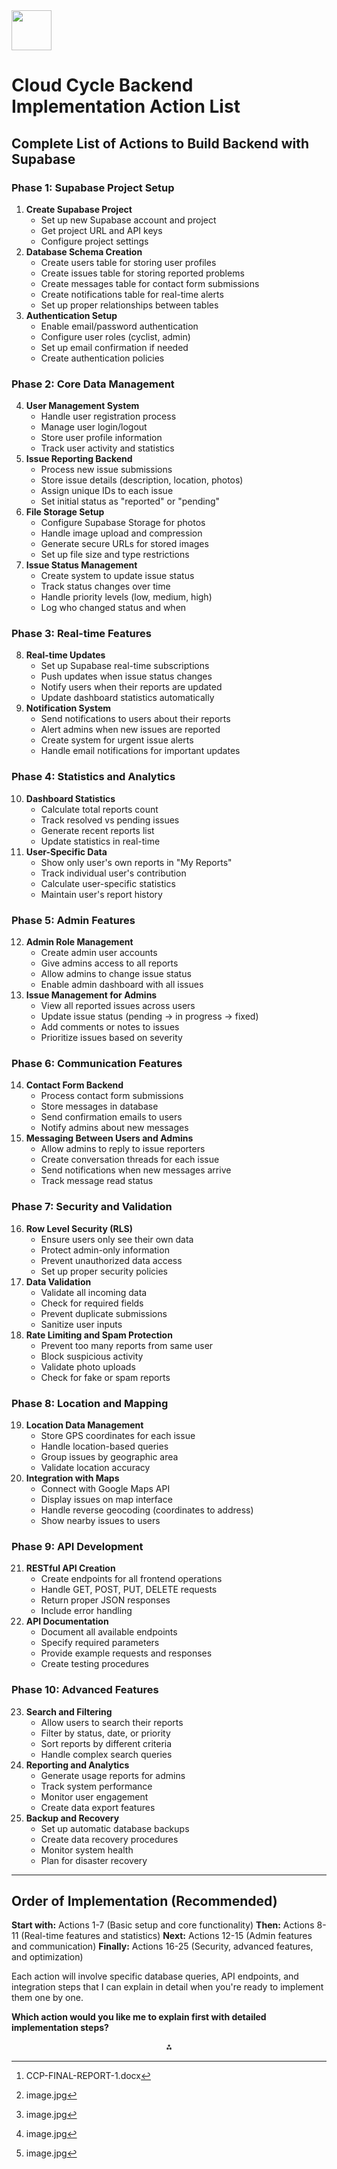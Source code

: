 <img src="https://r2cdn.perplexity.ai/pplx-full-logo-primary-dark%402x.png" style="height:64px;margin-right:32px"/>

# Cloud Cycle Backend Implementation Action List

## Complete List of Actions to Build Backend with Supabase

### **Phase 1: Supabase Project Setup**

1. **Create Supabase Project**
    - Set up new Supabase account and project
    - Get project URL and API keys
    - Configure project settings
2. **Database Schema Creation**
    - Create users table for storing user profiles
    - Create issues table for storing reported problems
    - Create messages table for contact form submissions
    - Create notifications table for real-time alerts
    - Set up proper relationships between tables
3. **Authentication Setup**
    - Enable email/password authentication
    - Configure user roles (cyclist, admin)
    - Set up email confirmation if needed
    - Create authentication policies

### **Phase 2: Core Data Management**

4. **User Management System**
    - Handle user registration process
    - Manage user login/logout
    - Store user profile information
    - Track user activity and statistics
5. **Issue Reporting Backend**
    - Process new issue submissions
    - Store issue details (description, location, photos)
    - Assign unique IDs to each issue
    - Set initial status as "reported" or "pending"
6. **File Storage Setup**
    - Configure Supabase Storage for photos
    - Handle image upload and compression
    - Generate secure URLs for stored images
    - Set up file size and type restrictions
7. **Issue Status Management**
    - Create system to update issue status
    - Track status changes over time
    - Handle priority levels (low, medium, high)
    - Log who changed status and when

### **Phase 3: Real-time Features**

8. **Real-time Updates**
    - Set up Supabase real-time subscriptions
    - Push updates when issue status changes
    - Notify users when their reports are updated
    - Update dashboard statistics automatically
9. **Notification System**
    - Send notifications to users about their reports
    - Alert admins when new issues are reported
    - Create system for urgent issue alerts
    - Handle email notifications for important updates

### **Phase 4: Statistics and Analytics**

10. **Dashboard Statistics**
    - Calculate total reports count
    - Track resolved vs pending issues
    - Generate recent reports list
    - Update statistics in real-time
11. **User-Specific Data**
    - Show only user's own reports in "My Reports"
    - Track individual user's contribution
    - Calculate user-specific statistics
    - Maintain user's report history

### **Phase 5: Admin Features**

12. **Admin Role Management**
    - Create admin user accounts
    - Give admins access to all reports
    - Allow admins to change issue status
    - Enable admin dashboard with all issues
13. **Issue Management for Admins**
    - View all reported issues across users
    - Update issue status (pending → in progress → fixed)
    - Add comments or notes to issues
    - Prioritize issues based on severity

### **Phase 6: Communication Features**

14. **Contact Form Backend**
    - Process contact form submissions
    - Store messages in database
    - Send confirmation emails to users
    - Notify admins about new messages
15. **Messaging Between Users and Admins**
    - Allow admins to reply to issue reporters
    - Create conversation threads for each issue
    - Send notifications when new messages arrive
    - Track message read status

### **Phase 7: Security and Validation**

16. **Row Level Security (RLS)**
    - Ensure users only see their own data
    - Protect admin-only information
    - Prevent unauthorized data access
    - Set up proper security policies
17. **Data Validation**
    - Validate all incoming data
    - Check for required fields
    - Prevent duplicate submissions
    - Sanitize user inputs
18. **Rate Limiting and Spam Protection**
    - Prevent too many reports from same user
    - Block suspicious activity
    - Validate photo uploads
    - Check for fake or spam reports

### **Phase 8: Location and Mapping**

19. **Location Data Management**
    - Store GPS coordinates for each issue
    - Handle location-based queries
    - Group issues by geographic area
    - Validate location accuracy
20. **Integration with Maps**
    - Connect with Google Maps API
    - Display issues on map interface
    - Handle reverse geocoding (coordinates to address)
    - Show nearby issues to users

### **Phase 9: API Development**

21. **RESTful API Creation**
    - Create endpoints for all frontend operations
    - Handle GET, POST, PUT, DELETE requests
    - Return proper JSON responses
    - Include error handling
22. **API Documentation**
    - Document all available endpoints
    - Specify required parameters
    - Provide example requests and responses
    - Create testing procedures

### **Phase 10: Advanced Features**

23. **Search and Filtering**
    - Allow users to search their reports
    - Filter by status, date, or priority
    - Sort reports by different criteria
    - Handle complex search queries
24. **Reporting and Analytics**
    - Generate usage reports for admins
    - Track system performance
    - Monitor user engagement
    - Create data export features
25. **Backup and Recovery**
    - Set up automatic database backups
    - Create data recovery procedures
    - Monitor system health
    - Plan for disaster recovery

***

## **Order of Implementation (Recommended)**

**Start with:** Actions 1-7 (Basic setup and core functionality)
**Then:** Actions 8-11 (Real-time features and statistics)
**Next:** Actions 12-15 (Admin features and communication)
**Finally:** Actions 16-25 (Security, advanced features, and optimization)

Each action will involve specific database queries, API endpoints, and integration steps that I can explain in detail when you're ready to implement them one by one.

**Which action would you like me to explain first with detailed implementation steps?**
<span style="display:none">[^1][^2][^3][^4][^5]</span>

<div style="text-align: center">⁂</div>

[^1]: CCP-FINAL-REPORT-1.docx

[^2]: image.jpg

[^3]: image.jpg

[^4]: image.jpg

[^5]: image.jpg


